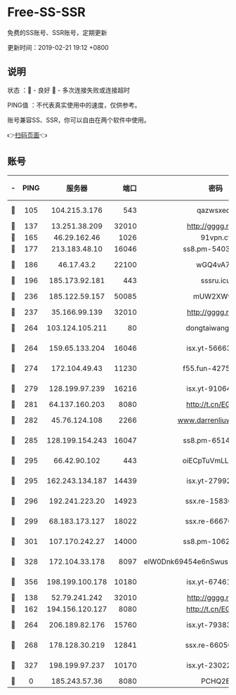 # Free-SS-SSR

免费的SS账号、SSR账号，定期更新

更新时间：2019-02-21 19:12 +0800

## 说明

状态     ：🙂 - 良好 🙁 - 多次连接失败或连接超时

PING值   ：不代表真实使用中的速度，仅供参考。

账号兼容SS、SSR，你可以自由在两个软件中使用。

👉[扫码页面](https://liesauer.github.io/free-ss-ssr.github.io/)👈

## 账号

|-|PING|服务器|端口|密码|加密方式|区域|
|:----:|:----:|:-----:|-----:|:----:|:----:|:----:|
|🙂|105|104.215.3.176|543|qazwsxedc|aes-256-gcm|JP|
|🙂|137|13.251.38.209|32010|http://gggg.rocks|chacha20|SG|
|🙂|165|46.29.162.46|1026|91vpn.cf|rc4-md5|RU|
|🙂|177|213.183.48.10|16046|ss8.pm-54030489|rc4-md5|RU|
|🙂|186|46.17.43.2|22100|wGQ4vA7D|aes-256-gcm|RU|
|🙂|196|185.173.92.181|443|sssru.icu|rc4-md5|RU|
|🙂|236|185.122.59.157|50085|mUW2XWw8|aes-256-cfb|GB|
|🙂|237|35.166.99.139|32010|http://gggg.rocks|chacha20|US|
|🙂|264|103.124.105.211|80|dongtaiwang.com|aes-256-cfb|US|
|🙂|264|159.65.133.204|16046|isx.yt-56663689|aes-256-cfb|SG|
|🙂|274|172.104.49.43|11230|f55.fun-42754708|aes-256-cfb|SG|
|🙂|279|128.199.97.239|16216|isx.yt-91064891|aes-256-cfb|SG|
|🙂|281|64.137.160.203|8080|http://t.cn/EGJIyrl|rc4-md5|CA|
|🙂|282|45.76.124.108|2266|www.darrenliuwei.com|aes-256-cfb|AU|
|🙂|285|128.199.154.243|16047|ss8.pm-65144282|aes-256-cfb|SG|
|🙂|295|66.42.90.102|443|oiECpTuVmLLxk4Ts|aes-256-cfb|US|
|🙂|295|162.243.134.187|14439|isx.yt-27992961|aes-256-cfb|US|
|🙂|296|192.241.223.20|14923|ssx.re-15830035|aes-256-cfb|US|
|🙂|299|68.183.173.127|18022|ssx.re-66670067|aes-256-cfb|US|
|🙂|301|107.170.242.27|14000|ss8.pm-10628623|aes-256-cfb|US|
|🙂|328|172.104.33.178|8097|eIW0Dnk69454e6nSwuspv9DmS201tQ0D|aes-256-cfb|SG|
|🙂|356|198.199.100.178|10180|isx.yt-67461741|aes-256-cfb|US|
|🙂|138|52.79.241.242|32010|http://gggg.rocks|chacha20|KR|
|🙂|162|194.156.120.127|8080|http://t.cn/EGJIyrl|rc4-md5|RU|
|🙂|264|206.189.82.176|15760|isx.yt-79383778|aes-256-cfb|SG|
|🙂|268|178.128.30.219|12841|ssx.re-66050306|aes-256-cfb|SG|
|🙂|327|198.199.97.237|10170|isx.yt-23022296|aes-256-cfb|US|
|🙁|0|185.243.57.36|8080|PCHQ2E|rc4-md5|US|
